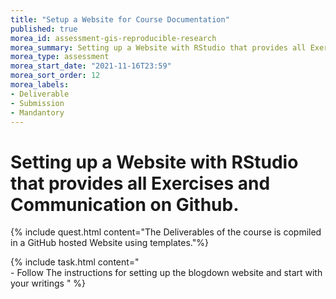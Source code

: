 ```yaml
---
title: "Setup a Website for Course Documentation"
published: true
morea_id: assessment-gis-reproducible-research
morea_summary: Setting up a Website with RStudio that provides all Exercises and Communication on Github.
morea_type: assessment
morea_start_date: "2021-11-16T23:59"
morea_sort_order: 12
morea_labels:
- Deliverable
- Submission
- Mandantory
---
```


# Setting up a Website with RStudio that provides all Exercises and Communication on Github.


{% include quest.html content="The Deliverables of the course is copmiled in a GitHub hosted Website using templates."%}




{% include task.html content="<br> - Follow The instructions for setting up the blogdown website and start with your writings " %}
 

